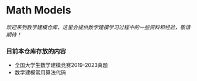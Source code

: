 # Math Models
*欢迎来到数学建模仓库，这里会提供数学建模学习过程中的一些资料和经验，敬请期待！*

### 目前本仓库存放的内容
- 全国大学生数学建模竞赛2019-2023真题
- 数学建模常用算法代码
